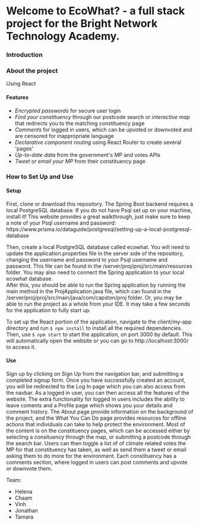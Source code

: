 <h1> Welcome to EcoWhat? - a full stack project for the Bright Network Technology Academy. </h1>


<h3>Introduction</h3>

<h3>About the project</h3>
Using React

<h4>Features</h4>
<ul>
  <li><em>Encrypted passwords</em> for secure user login</li>
  <li><em>Find your constituency</em> through our postcode search or <em>interactive map</em> that redirects you to the matching constituency page</li>
  <li><em>Comments</em> for logged in users, which can be upvoted or downvoted and are censored for inappropriate language</li>
  <li><em>Declarative component routing</em> using React Router to create several 'pages'</li>
  <li><em>Up-to-date data</em> from the government's MP and votes APIs</li>
  <li><em>Tweet or email your MP</em> from their constituency page</li>
</ul>

<h3>How to Set Up and Use</h3>
<h4>Setup</h4>
First, clone or download this repository. 
The Spring Boot backend requires a local PostgreSQL database. If you do not have Psql set up on your machine, install it! This website provides a great walkthrough, just make sure to keep a note of your Psql username and password: https://www.prisma.io/dataguide/postgresql/setting-up-a-local-postgresql-database  

Then, create a local PostgreSQL database called ecowhat. You will need to update the application.properties file in the server side of the repository, changing the username and password to your Psql username and password. This file can be found in the /server/proj/proj/src/main/resources folder. You may also need to connect the Spring application to your local ecowhat database.  
After this, you should be able to run the Spring application by running the main method in the ProjApplication.java file, which can found in the /server/proj/proj/src/main/java/com/capston/proj folder. Or, you may be able to run the project as a whole from your IDE. It may take a few seconds for the application to fully start up.

To set up the React portion of the application, navigate to the client/my-app directory and run ```$ npm install``` to install all the required dependencies. Then, use ```$ npm start``` to start the application, on port 3000 by default. This will automatically open the website or you can go to http://localhost:3000/ to access it.

<h4>Use</h4>
Sign up by clicking on Sign Up from the navigation bar, and submitting a completed signup form. Once you have successfully created an account, you will be redirected to the Log In page which you can also access from the navbar.  
As a logged in user, you can then access all the features of the website. The extra functionality for logged in users includes the ability to leave coments and a Profile page which shows you your details and comment history.
The About page provide information on the background of the project, and the What You Can Do page provides resources for offline actions that individuals can take to help protect the environment.
Most of the content is on the constituency pages, which can be accessed either by selecting a consituency through the map, or submitting a postcode through the search bar. Users can then toggle a list of of climate related votes the MP for that constituency has taken, as well as send them a tweet or email asking them to do more for the environment. Each constituency has a comments section, where logged in users can post comments and upvote or downvote them.  


Team:
<ul>
  <li>Helena</li>
   <li>Chaam</li>
   <li>Vinh</li>
   <li>Jonathan</li>
   <li>Tamara</li>
</ul>

